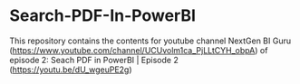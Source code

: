 # Search-PDF-In-PowerBI
This repository contains the contents for youtube channel NextGen BI Guru (https://www.youtube.com/channel/UCUvolm1ca_PjLLtCYH_obpA) of episode 2: Seach PDF in PowerBI | Episode 2 (https://youtu.be/dU_wgeuPE2g)
